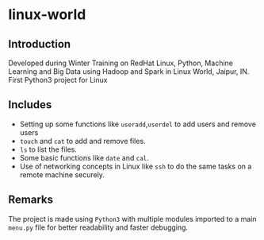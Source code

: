 # linux-world

## Introduction
Developed during Winter Training on RedHat Linux, Python, Machine Learning and Big Data using Hadoop and Spark in Linux World, Jaipur, IN. First Python3 project for Linux<br>

## Includes
* Setting up some functions like `useradd`,`userdel` to add users and remove users
* `touch` and `cat` to add and remove files.
*  `ls` to list the files.
* Some basic functions like `date` and `cal`.
* Use of networking concepts in Linux like `ssh` to do the same tasks on a remote machine securely. <br>

## Remarks
The project is made using `Python3` with multiple modules imported to a main `menu.py` file for better readability and faster debugging.
